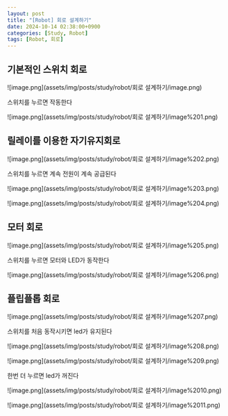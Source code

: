 ```yaml
---
layout: post
title: "[Robot] 회로 설계하기"
date: 2024-10-14 02:38:00+0900
categories: [Study, Robot]
tags: [Robot, 회로]
---
```

## 기본적인 스위치 회로

![image.png](assets/img/posts/study/robot/회로 설계하기/image.png)

스위치를 누르면 작동한다

![image.png](assets/img/posts/study/robot/회로 설계하기/image%201.png)

## 릴레이를 이용한 자기유지회로

![image.png](assets/img/posts/study/robot/회로 설계하기/image%202.png)

스위치를 누르면 계속 전원이 계속 공급된다

![image.png](assets/img/posts/study/robot/회로 설계하기/image%203.png)

![image.png](assets/img/posts/study/robot/회로 설계하기/image%204.png)

## 모터 회로

![image.png](assets/img/posts/study/robot/회로 설계하기/image%205.png)

스위치를 누르면 모터와 LED가 동작한다

![image.png](assets/img/posts/study/robot/회로 설계하기/image%206.png)

## 플립플롭 회로

![image.png](assets/img/posts/study/robot/회로 설계하기/image%207.png)

스위치를 처음 동작시키면 led가 유지된다

![image.png](assets/img/posts/study/robot/회로 설계하기/image%208.png)

![image.png](assets/img/posts/study/robot/회로 설계하기/image%209.png)

한번 더 누르면 led가 꺼진다

![image.png](assets/img/posts/study/robot/회로 설계하기/image%2010.png)

![image.png](assets/img/posts/study/robot/회로 설계하기/image%2011.png)
